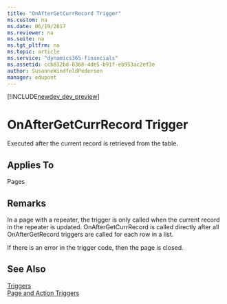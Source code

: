 ```yaml
---
title: "OnAfterGetCurrRecord Trigger"
ms.custom: na
ms.date: 06/19/2017
ms.reviewer: na
ms.suite: na
ms.tgt_pltfrm: na
ms.topic: article
ms.service: "dynamics365-financials"
ms.assetid: ccb832bd-0368-4de5-b91f-eb953ac2ef3e
author: SusanneWindfeldPedersen
manager: edupont
---
```


[!INCLUDE[newdev_dev_preview](../includes/newdev_dev_preview.md)]

# OnAfterGetCurrRecord Trigger
Executed after the current record is retrieved from the table.  

## Applies To  
 Pages  

## Remarks  
 In a page with a repeater, the trigger is only called when the current record in the repeater is updated. OnAfterGetCurrRecord is called directly after all OnAfterGetRecord triggers are called for each row in a list.  

 If there is an error in the trigger code, then the page is closed.  

## See Also  
 [Triggers](devenv-triggers.md)  
 [Page and Action Triggers](devenv-page-and-action-triggers.md)  

